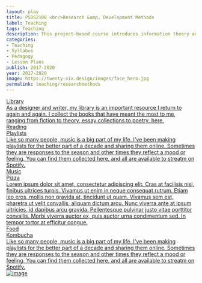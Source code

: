 ```yaml
---
layout: play
title: PSDS2100 <br/>Research &amp; Development Methods
label: Teaching
tags: Teaching
description: This project-based course introduces information theory and the various means of visually representing the world with the intention of uncovering hidden realities and effects. Throughout the course, students explore, analyse and reconfigure quantitative and qualitative data and use fundamental graphical principles to present their findings. Students hence engage with mapping as a creative activity that sets the stage for the planning of design interventions.
categories:
- Teaching
- Syllabus
- Pedagogy
- Lesson Plans
publish: 2017-2020
year: 2017-2020
image: https://twenty-six.design/images/face_hero.jpg
permalink: teaching/researchmethods
---
```


<!--<p><i>This project-based course introduces information theory and the various means of visually representing the world with the intention of uncovering hidden realities and effects. Throughout the course, students explore, analyse and reconfigure quantitative and qualitative data and use fundamental graphical principles to present their findings. Students hence engage with mapping as a creative activity that sets the stage for the planning of design interventions.</i></p>-->

<main class="preview">
<div class="blog-list-container" id="all-container">
<a href="{{ site.baseurl }}/library">
    <div class="object">
        <div class="type">Library</div>
                <div class="project">As a designer and writer, my library is an important resource I return to again and again. I collect the books that have meant the most to me, ranging from fiction to theory, essay collections to poetry, here.</div>
            <div class="year">Reading</div>
        </div>
    </a>

<a href="{{ site.baseurl }}/playlists">
    <div class="object">
        <div class="type">Playlists</div>
                <div class="project">Like so many people, music is a big part of my life. I've been making playlists for the better part of a decade and sharing them online. Sometimes they are responses to the season and other times they reflect a mood or feeling. You can find them collected here, and all are available to streatm on Spotify.</div>
            <div class="year">Music</div>
        </div>
    </a>


<a href="{{ site.baseurl }}/play/pizza">
    <div class="object">
        <div class="type">Pizza</div>
                <div class="project">Lorem ipsum dolor sit amet, consectetur adipiscing elit. Cras at facilisis nisi, finibus ultrices turpis. Vivamus ut enim in neque consequat rutrum. Etiam leo eros, mollis non gravida at, tincidunt ut quam. Vivamus sem est, pharetra ut velit convallis, aliquam dictum arcu. Nunc viverra ante at ipsum ultricies, id dapibus arcu gravida. Pellentesque pulvinar justo vitae porttitor convallis. Morbi viverra auctor ex, quis auctor urna condimentum sed. In tempor tortor at efficitur congue.</div>
            <div class="year">Food</div>
        </div>
    </a>


<a href="{{ site.baseurl }}/playlists">
    <div class="object">
        <div class="type">Kombucha</div>
                <div class="project">Like so many people, music is a big part of my life. I've been making playlists for the better part of a decade and sharing them online. Sometimes they are responses to the season and other times they reflect a mood or feeling. You can find them collected here, and all are available to streatm on Spotify.</div>
            <div class="year"><img src="/play/images/pizza_01.jpg" alt="image"/></div>
        </div>
    </a>
</div>
</main>
